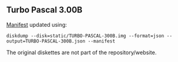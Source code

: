 Turbo Pascal 3.00B
---

[Manifest](manifest.xml) updated using:

	diskdump --disk=static/TURBO-PASCAL-300B.img --format=json --output=TURBO-PASCAL-300B.json --manifest

The original diskettes are not part of the repository/website.
